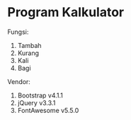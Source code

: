 # Program Kalkulator

Fungsi:
1. Tambah
2. Kurang
3. Kali
4. Bagi

Vendor:
1. Bootstrap v4.1.1
2. jQuery v3.3.1
3. FontAwesome v5.5.0
